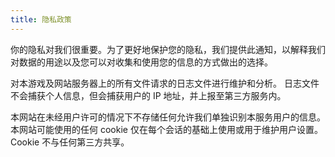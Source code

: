 ```yaml
---
title: 隐私政策
---
```


你的隐私对我们很重要。为了更好地保护您的隐私，我们提供此通知，以解释我们对数据的用途以及您可以对收集和使用您的信息的方式做出的选择。

对本游戏及网站服务器上的所有文件请求的日志文件进行维护和分析。
日志文件不会捕获个人信息，但会捕获用户的 IP 地址，并上报至第三方服务内。

本网站在未经用户许可的情况下不存储任何允许我们单独识别本服务用户的信息。
本网站可能使用的任何 cookie 仅在每个会话的基础上使用或用于维护用户设置。
Cookie 不与任何第三方共享。
